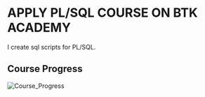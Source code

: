 # APPLY PL/SQL COURSE ON BTK ACADEMY

I create sql scripts for PL/SQL. 

## Course Progress

![Course_Progress](https://geps.dev/progress/26?dangerColor=800000&warningColor=ff9900&successColor=006600)

